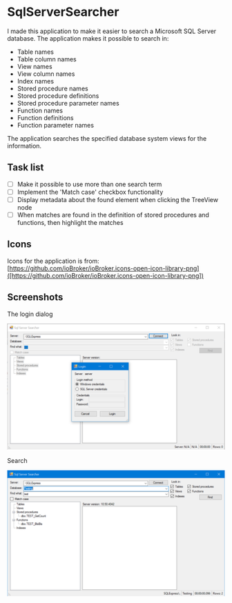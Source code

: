 SqlServerSearcher
====

I made this application to make it easier to search a Microsoft SQL Server database. The application makes it possible to search in:

* Table names
* Table column names
* View names
* View column names
* Index names
* Stored procedure names
* Stored procedure definitions
* Stored procedure parameter names
* Function names
* Function definitions
* Function parameter names

The application searches the specified database system views for the information.

Task list
----

- [ ] Make it possible to use more than one search term
- [ ] Implement the 'Match case' checkbox functionality
- [ ] Display metadata about the found element when clicking the TreeView node
- [ ] When matches are found in the definition of stored procedures and functions, then highlight the matches

Icons
----

Icons for the application is from: [https://github.com/ioBroker/ioBroker.icons-open-icon-library-png]([https://github.com/ioBroker/ioBroker.icons-open-icon-library-png])

Screenshots
----

The login dialog

![logindialog](Screenshots/LoginDialog.png)

Search

![search](Screenshots/Search.png)

